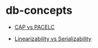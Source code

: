 # db-concepts

* [CAP vs PACELC](https://github.com/ambikaiyer29/db-concepts/wiki/CAP-vs-PACELC)

* [Linearizability vs Serializability](https://github.com/ambikaiyer29/db-concepts/wiki/Linearizability-vs-Serializability)
